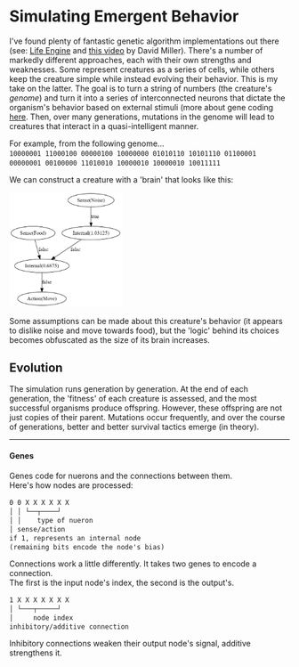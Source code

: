 # Simulating Emergent Behavior

I've found plenty of fantastic genetic algorithm implementations out there (see: [Life Engine](https://thelifeengine.net/) and [this video](https://youtu.be/N3tRFayqVtk) by David Miller). There's a number of markedly different approaches, each with their own strengths and weaknesses. Some represent creatures as a series of cells, while others keep the creature simple while instead evolving their behavior. This is my take on the latter. The goal is to turn a string of numbers (the creature's *genome*) and turn it into a series of interconnected neurons that dictate the organism's behavior based on external stimuli (more about gene coding [here](#genes). Then, over many generations, mutations in the genome will lead to creatures that interact in a quasi-intelligent manner.

For example, from the following genome...  
`10000001 11000100 00000100 10000000 01010110 10101110 01100001 00000001 00100000 11010010 10000010 10000010 10011111`

We can construct a creature with a 'brain' that looks like this:

<img src="./images/01.png" alt="a simple brain" width=40% height=40%>

Some assumptions can be made about this creature's behavior (it appears to dislike noise and move towards food), but the 'logic' behind its choices becomes obfuscated as the size of its brain increases.

## Evolution

The simulation runs generation by generation. At the end of each generation, the 'fitness' of each creature is assessed, and the most successful organisms produce offspring. However, these offspring are not just copies of their parent. Mutations occur frequently, and over the course of generations, better and better survival tactics emerge (in theory).

***

#### Genes

Genes code for nuerons and the connections between them.  
Here's how nodes are processed:
```
0 0 X X X X X X
│ │ └──┬────┘
│ │    type of nueron
│ sense/action
if 1, represents an internal node
(remaining bits encode the node's bias)
``` 

Connections work a little differently.
It takes two genes to encode a connection.  
The first is the input node's index, the second is the output's.
```
1 X X X X X X X
│ └───┬─────┘
│     node index
inhibitory/additive connection
``` 

Inhibitory connections weaken their output node's signal, additive strengthens it.

